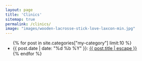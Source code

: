 ```yaml
---
layout: page
title: 'Clinics'
sitemap: true
permalink: /clinics/
image: "images/wooden-lacrosse-stick-love-laxcon-min.jpg"
---
```

<ul id="recent-articles">
    {% for post in site.categories["my-category"] limit:10 %}
        <li>
        {{ post.date | date: "%d %b %Y" }}:
        <a class="post-link" href="{{ post.url | relative_url }}" title="{{ post.description }}">{{ post.title | escape }}</a>
        </li>
    {% endfor %}
</ul>
